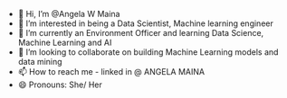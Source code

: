 - 👋 Hi, I’m @Angela W Maina
- 👀 I’m interested in being a Data Scientist, Machine learning engineer
- 🌱 I’m currently an Environment Officer and learning Data Science, Machine Learning and AI
- 💞️ I’m looking to collaborate on  building Machine Learning models and data mining
- 📫 How to reach me - linked in @ ANGELA MAINA
- 😄 Pronouns: She/ Her
  

<!---
ANGI3MAINA/ANGI3MAINA is a ✨ special ✨ repository because its `README.md` (this file) appears on your GitHub profile.
You can click the Preview link to take a look at your changes.
--->

